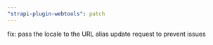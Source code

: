 ```yaml
---
"strapi-plugin-webtools": patch
---
```


fix: pass the locale to the URL alias update request to prevent issues
